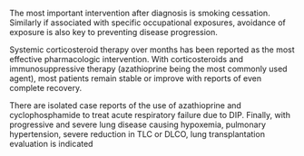 The most important intervention after diagnosis is smoking cessation. Similarly if associated with specific occupational exposures, avoidance of exposure is also key to preventing disease progression.

Systemic corticosteroid therapy over months has been reported as the most effective pharmacologic intervention. With corticosteroids and immunosuppressive therapy (azathioprine being the most commonly used agent), most patients remain stable or improve with reports of even complete recovery.

There are isolated case reports of the use of azathioprine and cyclophosphamide to treat acute respiratory failure due to DIP. Finally, with progressive and severe lung disease causing hypoxemia, pulmonary hypertension, severe reduction in TLC or DLCO, lung transplantation evaluation is indicated